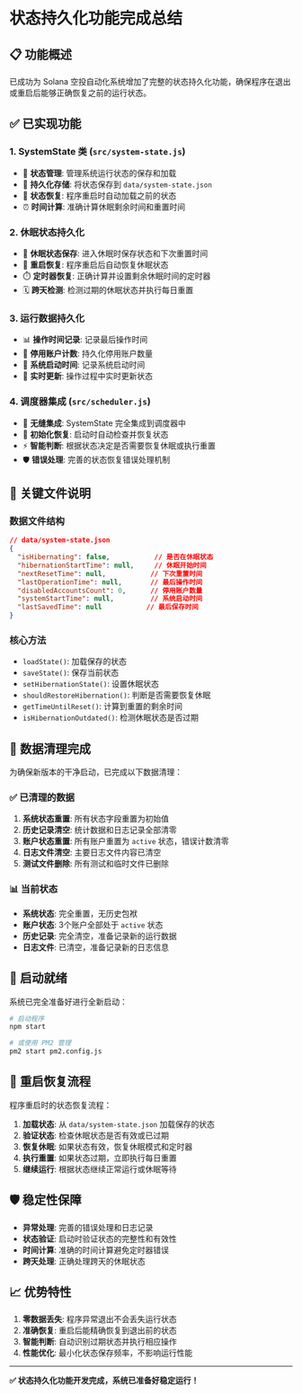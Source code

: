 # 状态持久化功能完成总结

## 📋 功能概述

已成功为 Solana 空投自动化系统增加了完整的状态持久化功能，确保程序在退出或重启后能够正确恢复之前的运行状态。

## ✅ 已实现功能

### 1. SystemState 类 (`src/system-state.js`)
- 🔧 **状态管理**: 管理系统运行状态的保存和加载
- 💾 **持久化存储**: 将状态保存到 `data/system-state.json`
- 🔄 **状态恢复**: 程序重启时自动加载之前的状态
- ⏰ **时间计算**: 准确计算休眠剩余时间和重置时间

### 2. 休眠状态持久化
- 🛌 **休眠状态保存**: 进入休眠时保存状态和下次重置时间
- 🔄 **重启恢复**: 程序重启后自动恢复休眠状态
- ⏱️ **定时器恢复**: 正确计算并设置剩余休眠时间的定时器
- 🗓️ **跨天检测**: 检测过期的休眠状态并执行每日重置

### 3. 运行数据持久化
- 📊 **操作时间记录**: 记录最后操作时间
- 🚫 **停用账户计数**: 持久化停用账户数量
- 🚀 **系统启动时间**: 记录系统启动时间
- 💾 **实时更新**: 操作过程中实时更新状态

### 4. 调度器集成 (`src/scheduler.js`)
- 🔌 **无缝集成**: SystemState 完全集成到调度器中
- 🔄 **初始化恢复**: 启动时自动检查并恢复状态
- ⚡ **智能判断**: 根据状态决定是否需要恢复休眠或执行重置
- 🛡️ **错误处理**: 完善的状态恢复错误处理机制

## 📁 关键文件说明

### 数据文件结构
```json
// data/system-state.json
{
  "isHibernating": false,           // 是否在休眠状态
  "hibernationStartTime": null,     // 休眠开始时间
  "nextResetTime": null,           // 下次重置时间
  "lastOperationTime": null,       // 最后操作时间
  "disabledAccountsCount": 0,      // 停用账户数量
  "systemStartTime": null,         // 系统启动时间
  "lastSavedTime": null           // 最后保存时间
}
```

### 核心方法
- `loadState()`: 加载保存的状态
- `saveState()`: 保存当前状态
- `setHibernationState()`: 设置休眠状态
- `shouldRestoreHibernation()`: 判断是否需要恢复休眠
- `getTimeUntilReset()`: 计算到重置的剩余时间
- `isHibernationOutdated()`: 检测休眠状态是否过期

## 🧹 数据清理完成

为确保新版本的干净启动，已完成以下数据清理：

### ✅ 已清理的数据
1. **系统状态重置**: 所有状态字段重置为初始值
2. **历史记录清空**: 统计数据和日志记录全部清零
3. **账户状态重置**: 所有账户重置为 `active` 状态，错误计数清零
4. **日志文件清空**: 主要日志文件内容已清空
5. **测试文件删除**: 所有测试和临时文件已删除

### 📊 当前状态
- **系统状态**: 完全重置，无历史包袱
- **账户状态**: 3个账户全部处于 `active` 状态
- **历史记录**: 完全清空，准备记录新的运行数据
- **日志文件**: 已清空，准备记录新的日志信息

## 🚀 启动就绪

系统已完全准备好进行全新启动：

```bash
# 启动程序
npm start

# 或使用 PM2 管理
pm2 start pm2.config.js
```

## 🔄 重启恢复流程

程序重启时的状态恢复流程：

1. **加载状态**: 从 `data/system-state.json` 加载保存的状态
2. **验证状态**: 检查休眠状态是否有效或已过期
3. **恢复休眠**: 如果状态有效，恢复休眠模式和定时器
4. **执行重置**: 如果状态过期，立即执行每日重置
5. **继续运行**: 根据状态继续正常运行或休眠等待

## 🛡️ 稳定性保障

- **异常处理**: 完善的错误处理和日志记录
- **状态验证**: 启动时验证状态的完整性和有效性
- **时间计算**: 准确的时间计算避免定时器错误
- **跨天处理**: 正确处理跨天的休眠状态

## 📈 优势特性

1. **零数据丢失**: 程序异常退出不会丢失运行状态
2. **准确恢复**: 重启后能精确恢复到退出前的状态
3. **智能判断**: 自动识别过期状态并执行相应操作
4. **性能优化**: 最小化状态保存频率，不影响运行性能

---

**✅ 状态持久化功能开发完成，系统已准备好稳定运行！**
